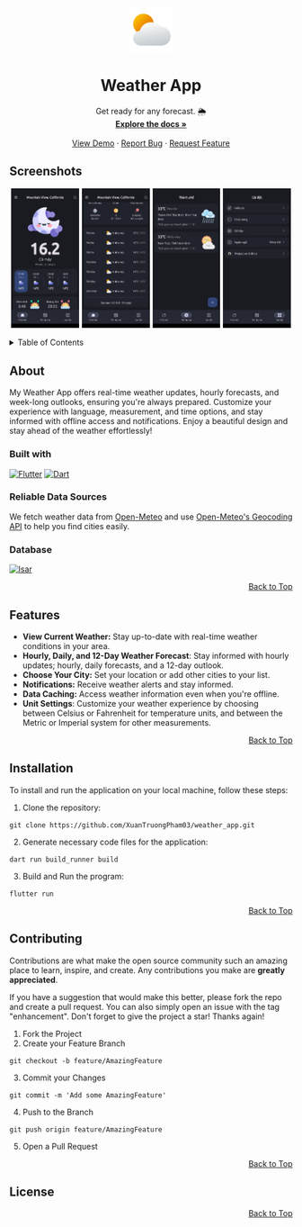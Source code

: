 <a name="top"></a>

<!-- PROJECT LOGO -->
<div align="center">
  <a href="https://github.com/lethanksbinh/Aninagori">
    <img src="assets\images\cloudy_day.png" alt="Logo" width="80" height="80">
  </a>

<h1 align="center">Weather App</h1>

  <p align="center">
    Get ready for any forecast. 🌦️ </br>   
    <a href="https://github.com/XuanTruongPham03/weather_app"><strong>Explore the docs »</strong></a>
    <br />
    <br />
    <a href="">View Demo</a>
    ·
    <a href="https://github.com/XuanTruongPham03/weather_app/issues">Report Bug</a>
    ·
    <a href="https://github.com/XuanTruongPham03/weather_app/issues">Request Feature</a>
  </p>
</div>

## Screenshots
<div style="display:flex; justify-content: center; align-items: center;">
  <img src="/assets/sreenshots/Dark.png" width="24%" style="margin-right: 5px;">
  <img src="/assets/sreenshots/Forecast.png" width="24%" style="margin-right: 5px;">
  <img src="/assets/sreenshots/Cities.png" width="24%" style="margin-right: 5px;">
  <img src="/assets/sreenshots/Setting.png" width="24%">
</div>

</br>
<!-- TABLE OF CONTENTS -->
<details>
  <summary>Table of Contents</summary>
  <ol>
    <li>
      <a href="#about">About</a>
      <ul>
        <li><a href="#built-with">Built with</a></li>
        <li><a href="#reliable-data-sources">Reliable Data Sources</a>
        </li>
        <li><a href="#database">Databse</a></li>
      </ul>
    </li>
    <li><a href="#features">Features<a>
    </li>
    <li><a href="#installation">Instalation<a>
    </li>
    <li><a href="#contributing">Contributing</a></li>
    <li><a href="#license">License</a></li>
  </ol>
</details>

<!-- ABOUT -->
## About
<a name="about"></a>
My Weather App offers real-time weather updates, hourly forecasts, and week-long outlooks, ensuring you're always prepared. Customize your experience with language, measurement, and time options, and stay informed with offline access and notifications. Enjoy a beautiful design and stay ahead of the weather effortlessly!

### Built with
<a name="built-with"></a>
[![Flutter](https://img.shields.io/badge/Flutter-3.22.1-1389FD?logo=flutter&logoColor=white)](https://flutter.dev/)
[![Dart](https://img.shields.io/badge/Dart-3.4.1-0175C2?logo=dart&logoColor=white)](https://dart.dev/)

### Reliable Data Sources
<a name="data-source"></a>
We fetch weather data from [Open-Meteo](https://open-meteo.com/en/docs) and use [Open-Meteo's Geocoding API](https://open-meteo.com/en/docs/geocoding-api) to help you find cities easily.

### Database
<a name="database"></a>
[![Isar](https://img.shields.io/badge/Isar-3.1.7-008000?logo=flutter&logoColor=white)](https://github.com/isar/isar)

<div align="right">
  <a href="#top">Back to Top</a>
</div>

<!-- FEATURES -->
## Features
<a name="feature"></a>
- **View Current Weather:** Stay up-to-date with real-time weather conditions in your area.
- **Hourly, Daily, and 12-Day Weather Forecast**: Stay informed with hourly updates; hourly, daily forecasts, and a 12-day outlook.
- **Choose Your City:** Set your location or add other cities to your list.
- **Notifications:** Receive weather alerts and stay informed.
- **Data Caching:** Access weather information even when you're offline.
- **Unit Settings**: Customize your weather experience by choosing between Celsius or Fahrenheit for temperature units, and between the Metric or Imperial system for other measurements.

<div align="right">
  <a href="#top">Back to Top</a>
</div>

<!-- INSTALLATION -->
## Installation
<a name="installation"></a>
To install and run the application on your local machine, follow these steps:

1. Clone the repository:
```shell
git clone https://github.com/XuanTruongPham03/weather_app.git
```
2. Generate necessary code files for the application:
```shell
dart run build_runner build
```
3. Build and Run the program:
```shell
flutter run
```

<div align="right">
  <a href="#top">Back to Top</a>
</div>


<!-- CONTRIBUTING -->
## Contributing
<a name="contributing"></a>
Contributions are what make the open source community such an amazing place to learn, inspire, and create. Any contributions you make are **greatly appreciated**.

If you have a suggestion that would make this better, please fork the repo and create a pull request. You can also simply open an issue with the tag "enhancement".
Don't forget to give the project a star! Thanks again!

1. Fork the Project
2. Create your Feature Branch 
```shell
git checkout -b feature/AmazingFeature
```
3. Commit your Changes 
```shell 
git commit -m 'Add some AmazingFeature'
```
4. Push to the Branch 
```shell
git push origin feature/AmazingFeature
```
5. Open a Pull Request

<div align="right">
  <a href="#top">Back to Top</a>
</div>

<!-- LICENSE -->
## License
<a name="license"></a>

<div align="right">
  <a href="#top">Back to Top</a>
</div>


